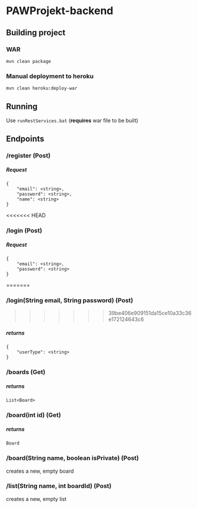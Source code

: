 # PAWProjekt-backend

## Building project

### WAR
`mvn clean package`

### Manual deployment to heroku
`mvn clean heroku:deploy-war`

## Running
Use `runRestServices.bat` (**requires** war file to be built)


## Endpoints

### /register  (Post)


##### Request
```
{
    "email": <string>,
    "password": <string>,
    "name": <string>
}
```



<<<<<<< HEAD
### /login  (Post)

##### Request
```
{
    "email": <string>,
    "password": <string>
}
```
=======
### /login(String email, String password)  (Post)

>>>>>>> 39be406e909151da15ce10a33c36e172124643c6

##### returns
```
{
    "userType": <string>
}
```



### /boards  (Get)

##### returns
```
List<Board>
```




### /board(int id) (Get)

##### returns
```
Board
```



### /board(String name, boolean isPrivate) (Post)

creates a new, empty board



### /list(String name, int boardId) (Post)

creates a new, empty list
